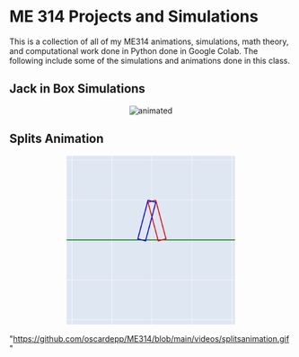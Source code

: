 # ME 314 Projects and Simulations 

This is a collection of all of my ME314 animations, simulations, math theory, and computational work done in Python done in Google Colab. The following include some of the simulations and animations done in this class. 

## Jack in Box Simulations

<p align="center">
  <img src="https://github.com/oscardepp/ME314/blob/main/videos/jackinbox.gif" alt="animated"  width="300" height="300" / >
</p>

## Splits Animation

<p align="center">
  <img src="https://github.com/oscardepp/ME314/blob/main/videos/splitsanimation.gif" alt="animated"  width="300" height="300" / >
</p>

"https://github.com/oscardepp/ME314/blob/main/videos/splitsanimation.gif"
